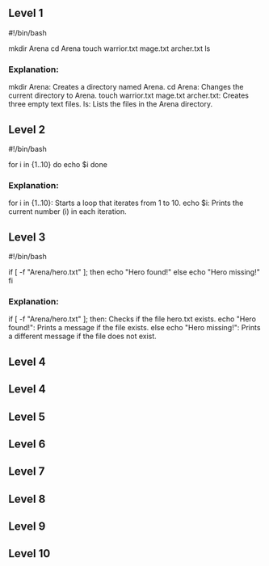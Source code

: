 
## Level 1
#!/bin/bash

mkdir Arena
cd Arena
touch warrior.txt mage.txt archer.txt
ls 

### Explanation:
mkdir Arena: Creates a directory named Arena.
cd Arena: Changes the current directory to Arena.
touch warrior.txt mage.txt archer.txt: Creates three empty text files.
ls: Lists the files in the Arena directory.



## Level 2 
#!/bin/bash

for i in {1..10}
do
    echo $i
done

### Explanation:
for i in {1..10}: Starts a loop that iterates from 1 to 10.
echo $i: Prints the current number (i) in each iteration.

## Level 3
#!/bin/bash

if [ -f "Arena/hero.txt" ]; then
    echo "Hero found!"
else
    echo "Hero missing!"
fi

### Explanation:
if [ -f "Arena/hero.txt" ]; then: Checks if the file hero.txt exists.
echo "Hero found!": Prints a message if the file exists.
else echo "Hero missing!": Prints a different message if the file does not exist.



## Level 4

## Level 4 

## Level 5

## Level 6

## Level 7

## Level 8

## Level 9

## Level 10
